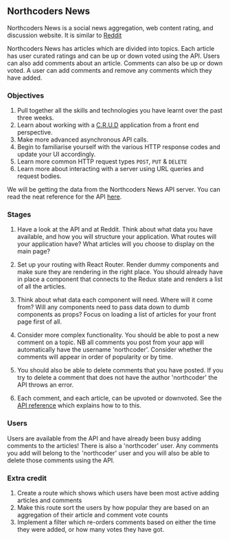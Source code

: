 ## Northcoders News

Northcoders News is a social news aggregation, web content rating, and discussion website. It is similar to [Reddit](https://www.reddit.com/)

Northcoders News has articles which are divided into topics. Each article has user curated ratings and can be up or down voted using the API.
Users can also add comments about an article. Comments can also be up or down voted. A user can add comments and remove any comments which
they have added.

### Objectives
1. Pull together all the skills and technologies you have learnt over the past three weeks.
2. Learn about working with a [C.R.U.D](https://en.wikipedia.org/wiki/Create,_read,_update_and_delete) application from a front end perspective.
3. Make more advanced asynchronous API calls.
4. Begin to familiarise yourself with the various HTTP response codes and update your UI accordingly.
5. Learn more common HTTP request types `POST`, `PUT` & `DELETE`
6. Learn more about interacting with a server using URL queries and request bodies.

We will be getting the data from the Northcoders News API server. You can read the neat reference for the API [here](https://northcoders-news-api.herokuapp.com/).

### Stages

1. Have a look at the API and at Reddit. Think about what data you have available, and how you will structure your application. What routes will your application have? What articles will you choose to display on the main page?

2. Set up your routing with React Router. Render dummy components and make sure they are rendering in the right place. You should already have in place a component that connects to the Redux state and renders a list of all the articles.

3. Think about what data each component will need. Where will it come from? Will any components need to pass data down to dumb components as props? Focus on loading a list of articles for your front page first of all.

4. Consider more complex functionality. You should be able to post a new comment on a topic. NB all comments you post from your app will automatically have the username 'northcoder'. Consider whether the comments will appear in order of popularity or by time.

5. You should also be able to delete comments that you have posted. If you try to delete a comment that does not have the author 'northcoder' the API throws an error.

6. Each comment, and each article, can be upvoted or downvoted. See the [API reference](https://northcoders-news-api.herokuapp.com/) which explains how to to this.

### Users

Users are available from the API and have already been busy adding comments to the articles!
There is also a 'northcoder' user. Any comments you add will belong to the 'northcoder' user and you will
also be able to delete those comments using the API.

### Extra credit

1. Create a route which shows which users have been most active adding articles and comments
2. Make this route sort the users by how popular they are based on an aggregation of their article and comment vote counts
3. Implement a filter which re-orders comments based on either the time they were added, or how many votes they have got.

